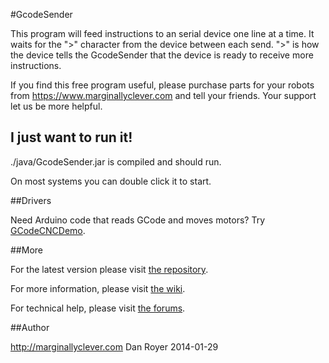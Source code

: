#GcodeSender

This program will feed instructions to an serial device one line at a time.
It waits for the ">" character from the device between each send. ">" is how the device tells the GcodeSender that the device is ready to receive more instructions.

If you find this free program useful, please purchase parts for your robots from https://www.marginallyclever.com and tell your friends.  Your support let us be more helpful.

## I just want to run it!

./java/GcodeSender.jar is compiled and should run.

On most systems you can double click it to start.

##Drivers

Need Arduino code that reads GCode and moves motors?  Try [GCodeCNCDemo](https://github.com/MarginallyClever/gcodecncdemo).

##More

For the latest version please visit [the repository](http://www.github.com/MarginallyClever/GcodeSender).

For more information, please visit [the wiki](http://www.github.com/MarginallyClever/GcodeSender/wiki).

For technical help, please visit [the forums](https://www.marginallyclever.com/forums).

##Author

http://marginallyclever.com
Dan Royer
2014-01-29

